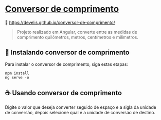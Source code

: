 # <a href="https://develis.github.io/conversor-de-comprimento/">Conversor de comprimento</a>

📍 https://develis.github.io/conversor-de-comprimento/

> Projeto realizado em Angular, converte entre as medidas de comprimento quilômetros, metros, centímetros e milímetros.

## 🚀 Instalando conversor de comprimento

Para instalar o conversor de comprimento, siga estas etapas:

```
npm install
ng serve -o
```

## ☕ Usando conversor de comprimento
Digite o valor que deseja converter seguido de espaço e a sigla da unidade de conversão, depois selecione qual é a unidade de conversão de destino.

